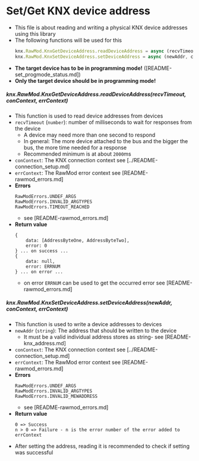 # Set/Get KNX device address
- This file is about reading and writing a physical KNX device addresses using this library
- The following functions will be used for this
    ```js
    knx.RawMod.KnxGetDeviceAddress.readDeviceAddress = async (recvTimeout, conContext, errContext) => {}
    knx.RawMod.KnxSetDeviceAddress.setDeviceAddress = async (newAddr, conContext, errContext) => {}
    ```
- **The target device has to be in programming mode!** ([README-set_progmode_status.md])
- **Only the target device should be in programming mode!**
##### knx.RawMod.KnxGetDeviceAddress.readDeviceAddress(recvTimeout, conContext, errContext)
- This function is used to read device addresses from devices
- `recvTimeout` (`number`): number of milliseconds to wait for responses from the device
    - A device may need more than one second to respond
    - In general: The more device attached to the bus and the bigger the bus, the more time needed for a response
    - Recommended minimum is at about `2000`ms
- `conContext`: The KNX connection context see [../README-connection_setup.md]
- `errContext`: The RawMod error context see [README-rawmod_errors.md]
- **Errors**
    ```
    RawModErrors.UNDEF_ARGS
    RawModErrors.INVALID_ARGTYPES
    RawModErrors.TIMEOUT_REACHED
    ```
    - see [README-rawmod_errors.md]
- **Return value**
    ```
    {
        data: [AddressByteOne, AddressByteTwo],
        error: 0
    } ... on success ...
    {
        data: null,
        error: ERRNUM
    } ... on error ...
    ```
    - on error `ERRNUM` can be used to get the occurred error see [README-rawmod_errors.md]
##### knx.RawMod.KnxSetDeviceAddress.setDeviceAddress(newAddr, conContext, errContext)
- This function is used to write a device addresses to devices
- `newAddr` (`string`): The address that should be written to the device
    - It must be a valid individual address stores as string- see [README-knx_address.md]
- `conContext`: The KNX connection context see [../README-connection_setup.md]
- `errContext`: The RawMod error context see [README-rawmod_errors.md]
- **Errors**
    ```
    RawModErrors.UNDEF_ARGS
    RawModErrors.INVALID_ARGTYPES
    RawModErrors.INVALID_MEWADDRESS
    ```
    - see [README-rawmod_errors.md]
- **Return value**
    ```
    0 => Success
    n > 0 => Failure - n is the error number of the error added to errContext
    ```
- After setting the address, reading it is recommended to check if setting was successful
